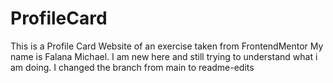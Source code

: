 # ProfileCard
This is a Profile Card Website of an exercise taken from FrontendMentor
My name is Falana Michael. I am new here and still trying to understand what i am doing.
I changed the branch from main to readme-edits
